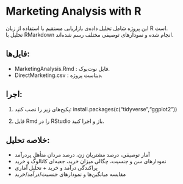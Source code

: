 # Marketing Analysis with R

این پروژه شامل تحلیل داده‌ی بازاریابی مستقیم با استفاده از زبان R است.  
تحلیل با RMarkdown انجام شده و نمودارهای توصیفی مختلف رسم شده‌اند.

## فایل‌ها:
- MarketingAnalysis.Rmd : فایل نوت‌بوک.
- DirectMarketing.csv : دیتاست پروژه.

## اجرا:
1. پکیج‌های زیر را نصب کنید:
install.packages(c(“tidyverse”,“ggplot2”))

2. فایل Rmd را در RStudio باز و اجرا کنید.

## خلاصه تحلیل:
- آمار توصیفی، درصد مشتریان زن، درصد مردان متأهل پردرآمد
- نمودارهای سن و جنسیت، چگالی میزان خرید، جعبه‌ای کاتالوگ و خرید
- پراکندگی درآمد و خرید + تحلیل آماری
- مقایسه میانگین‌ها و نمودارهای جنسیت/درآمد/خرید
